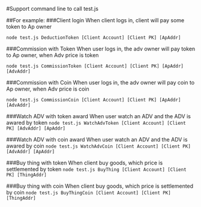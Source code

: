 #Support command line to call test.js

##For example:
###Client login
When client logs in, client will pay some token to Ap owner

```node test.js DeductionToken [Client Account] [Client PK] [ApAddr]```

###Commission with Token
When user logs in, the adv owner will pay token to Ap owner, when Adv price is token

```node test.js CommissionToken [Client Account] [Client PK] [ApAddr] [AdvAddr]```

###Commission with Coin
When user logs in, the adv owner will pay coin to Ap owner, when Adv price is coin

```node test.js CommissionCoin [Client Account] [Client PK] [ApAddr] [AdvAddr]```

###Watch ADV with token award
When user watch an ADV and the ADV is awared by token
```node test.js WatchAdvToken [Client Account] [Client PK] [AdvAddr] [ApAddr] ```

###Watch ADV with coin award
When user watch an ADV and the ADV is awared by coin
```node test.js WatchAdvCoin [Client Account] [Client PK] [AdvAddr] [ApAddr]```

###Buy thing with token
When client buy goods, which price is settlemented by token
```node test.js BuyThing [Client Account] [Client PK] [ThingAddr]```

###Buy thing with coin
When client buy goods, which price is settlemented by coin
```node test.js BuyThingCoin [Client Account] [Client PK] [ThingAddr]```
